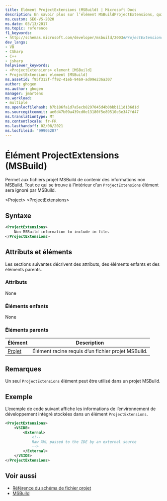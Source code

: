 ```yaml
---
title: Élément ProjectExtensions (MSBuild) | Microsoft Docs
description: En savoir plus sur l’élément MSBuildProjectExtensions, qui permet aux fichiers projet MSBuild de contenir des informations non MSBuild.
ms.custom: SEO-VS-2020
ms.date: 03/13/2017
ms.topic: reference
f1_keywords:
- http://schemas.microsoft.com/developer/msbuild/2003#ProjectExtensions
dev_langs:
- VB
- CSharp
- C++
- jsharp
helpviewer_keywords:
- <ProjectExtensions> element [MSBuild]
- ProjectExtensions element [MSBuild]
ms.assetid: f95f312f-ff92-41eb-9469-ad99e236a307
author: ghogen
ms.author: ghogen
manager: jmartens
ms.workload:
- multiple
ms.openlocfilehash: b7b186fa1d7a5ecb8297045d4b0bbb111d136d1d
ms.sourcegitcommit: ae6d47b09a439cd0e13180f5e89510e3e347fd47
ms.translationtype: MT
ms.contentlocale: fr-FR
ms.lasthandoff: 02/08/2021
ms.locfileid: "99905287"
---
```

# <a name="projectextensions-element-msbuild"></a>Élément ProjectExtensions (MSBuild)

Permet aux fichiers projet MSBuild de contenir des informations non MSBuild. Tout ce qui se trouve à l’intérieur d’un `ProjectExtensions` élément sera ignoré par MSBuild.

 \<Project> \<ProjectExtensions>

## <a name="syntax"></a>Syntaxe

```xml
<ProjectExtensions>
    Non-MSBuild information to include in file.
</ProjectExtensions>
```

## <a name="attributes-and-elements"></a>Attributs et éléments

 Les sections suivantes décrivent des attributs, des éléments enfants et des éléments parents.

### <a name="attributes"></a>Attributs

 None

### <a name="child-elements"></a>Éléments enfants

 None

### <a name="parent-elements"></a>Éléments parents

| Élément | Description |
| - | - |
| [Projet](../msbuild/project-element-msbuild.md) | Élément racine requis d’un fichier projet MSBuild. |

## <a name="remarks"></a>Remarques

 Un seul `ProjectExtensions` élément peut être utilisé dans un projet MSBuild.

## <a name="example"></a>Exemple

 L’exemple de code suivant affiche les informations de l’environnement de développement intégré stockées dans un élément `ProjectExtensions`.

```xml
<ProjectExtensions>
    <VSIDE>
        <External>
            <!--
            Raw XML passed to the IDE by an external source
            -->
        </External>
    </VSIDE>
</ProjectExtensions>
```

## <a name="see-also"></a>Voir aussi

- [Référence du schéma de fichier projet](../msbuild/msbuild-project-file-schema-reference.md)
- [MSBuild](../msbuild/msbuild.md)
